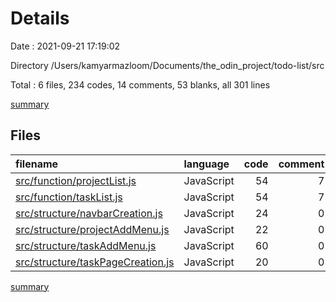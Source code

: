 # Details

Date : 2021-09-21 17:19:02

Directory /Users/kamyarmazloom/Documents/the_odin_project/todo-list/src

Total : 6 files,  234 codes, 14 comments, 53 blanks, all 301 lines

[summary](results.md)

## Files
| filename | language | code | comment | blank | total |
| :--- | :--- | ---: | ---: | ---: | ---: |
| [src/function/projectList.js](/src/function/projectList.js) | JavaScript | 54 | 7 | 10 | 71 |
| [src/function/taskList.js](/src/function/taskList.js) | JavaScript | 54 | 7 | 8 | 69 |
| [src/structure/navbarCreation.js](/src/structure/navbarCreation.js) | JavaScript | 24 | 0 | 7 | 31 |
| [src/structure/projectAddMenu.js](/src/structure/projectAddMenu.js) | JavaScript | 22 | 0 | 5 | 27 |
| [src/structure/taskAddMenu.js](/src/structure/taskAddMenu.js) | JavaScript | 60 | 0 | 16 | 76 |
| [src/structure/taskPageCreation.js](/src/structure/taskPageCreation.js) | JavaScript | 20 | 0 | 7 | 27 |

[summary](results.md)